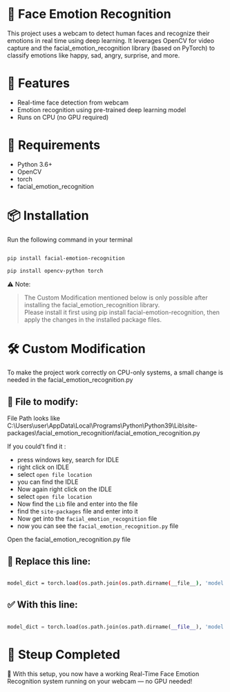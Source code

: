 # 🧠 Face Emotion Recognition

This project uses a webcam to detect human faces and recognize their emotions in real time using deep learning. It leverages OpenCV for video capture and the facial_emotion_recognition library (based on PyTorch) to classify emotions like happy, sad, angry, surprise, and more.

# 🔧 Features

- Real-time face detection from webcam
- Emotion recognition using pre-trained deep learning model
- Runs on CPU (no GPU required)

# 🚀 Requirements

- Python 3.6+
- OpenCV
- torch
- facial_emotion_recognition

# 📦 Installation

Run the following command in your terminal
```Bash

pip install facial-emotion-recognition
```
```bash
pip install opencv-python torch
```

⚠️ Note: 
> The Custom Modification mentioned below is only possible after installing the facial_emotion_recognition library.  
> Please install it first using pip install facial-emotion-recognition, then apply the changes in the installed package files.


# 🛠️ Custom Modification

To make the project work correctly on CPU-only systems, a small change is needed in the facial_emotion_recognition.py

## 📁 File to modify:
File Path looks like C:\Users\user\AppData\Local\Programs\Python\Python39\Lib\site-packages\facial_emotion_recognition\facial_emotion_recognition.py

If you could't find it :
- press windows key, search for IDLE
- right click on IDLE
- select `open file location`
- you can find the IDLE
- Now again right click on the IDLE
- select `open file location`
- Now find the `Lib` file and enter into the file
- find the `site-packages` file and enter into it
- Now get into the `facial_emotion_recognition` file
- now you can see the `facial_emotion_recognition.py` file

Open the facial_emotion_recognition.py file

## 🔄 Replace this line:

```bash

model_dict = torch.load(os.path.join(os.path.dirname(__file__), 'model', 'model.pkl'))
```
## ✅ With this line:

```Python

model_dict = torch.load(os.path.join(os.path.dirname(__file__), 'model', 'model.pkl'), map_location=torch.device('cpu'))

```
# 🏁 Steup Completed

🎉 With this setup, you now have a working Real-Time Face Emotion Recognition system running on your webcam — no GPU needed!
